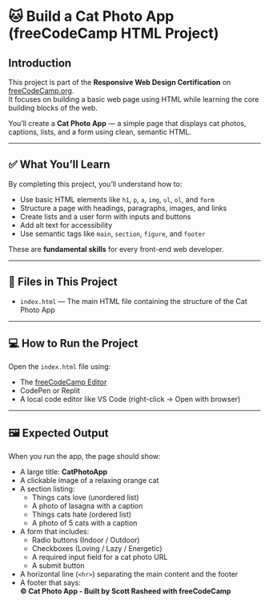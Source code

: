 # 🐱 Build a Cat Photo App (freeCodeCamp HTML Project)

## Introduction

This project is part of the **Responsive Web Design Certification** on [freeCodeCamp.org](https://freecodecamp.org).  
It focuses on building a basic web page using HTML while learning the core building blocks of the web.

You’ll create a **Cat Photo App** — a simple page that displays cat photos, captions, lists, and a form using clean, semantic HTML.

---

## ✅ What You’ll Learn

By completing this project, you’ll understand how to:

- Use basic HTML elements like `h1`, `p`, `a`, `img`, `ul`, `ol`, and `form`
- Structure a page with headings, paragraphs, images, and links
- Create lists and a user form with inputs and buttons
- Add alt text for accessibility
- Use semantic tags like `main`, `section`, `figure`, and `footer`

These are **fundamental skills** for every front-end web developer.

---

## 📁 Files in This Project

- `index.html` — The main HTML file containing the structure of the Cat Photo App

---

## 💻 How to Run the Project

Open the `index.html` file using:

- The [freeCodeCamp Editor](https://freecodecamp.org/learn)
- CodePen or Replit
- A local code editor like VS Code (right-click → Open with browser)

---

## 🖼️ Expected Output

When you run the app, the page should show:

- A large title: **CatPhotoApp**
- A clickable image of a relaxing orange cat
- A section listing:
  - Things cats love (unordered list)
  - A photo of lasagna with a caption
  - Things cats hate (ordered list)
  - A photo of 5 cats with a caption
- A form that includes:
  - Radio buttons (Indoor / Outdoor)
  - Checkboxes (Loving / Lazy / Energetic)
  - A required input field for a cat photo URL
  - A submit button
- A horizontal line (`<hr>`) separating the main content and the footer
- A footer that says:  
  **© Cat Photo App - Built by Scott Rasheed with freeCodeCamp**
